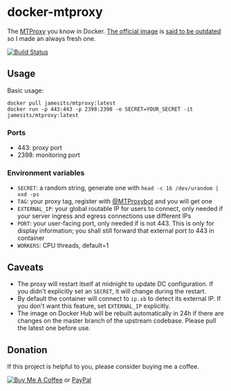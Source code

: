 # docker-mtproxy

The [MTProxy](https://github.com/TelegramMessenger/MTProxy) you know in Docker. [The official image](https://hub.docker.com/r/telegrammessenger/proxy/) is [said to be outdated](https://github.com/TelegramMessenger/MTProxy#docker-image) so I made an always fresh one.

[![Build Status](https://dev.azure.com/nekomimiswitch/General/_apis/build/status/MTProxy%20Docker%20Image)](https://dev.azure.com/nekomimiswitch/General/_build/latest?definitionId=32)

## Usage

Basic usage:

```shell
docker pull jamesits/mtproxy:latest
docker run -p 443:443 -p 2398:2398 -e SECRET=YOUR_SECRET -it jamesits/mtproxy:latest
```

### Ports 

* 443: proxy port
* 2398: monitoring port

### Environment variables

* `SECRET`: a random string, generate one with `head -c 16 /dev/urandom | xxd -ps`
* `TAG`: your proxy tag, register with [@MTProxybot](https://t.me/MTProxybot) and you will get one
* `EXTERNAL_IP`: your global routable IP for users to connect, only needed if your server ingress and egress connections use different IPs
* `PORT`: your user-facing port, only needed if is not 443. This is only for display information; you shall still forward that external port to 443 in container
* `WORKERS`: CPU threads, default=1

## Caveats

* The proxy will restart itself at midnight to update DC configuration. If you didn't explicitly set an `SECRET`, it will change during the restart.
* By default the container will connect to `ip.sb` to detect its external IP. If you don't want this feature, set `EXTERNAL_IP` explicitly.
* The image on Docker Hub will be rebuilt automatically in 24h if there are changes on the master branch of the upstream codebase. Please pull the latest one before use.

## Donation

If this project is helpful to you, please consider buying me a coffee.

[![Buy Me A Coffee](https://www.buymeacoffee.com/assets/img/custom_images/orange_img.png)](https://www.buymeacoffee.com/Jamesits) or [PayPal](https://paypal.me/Jamesits)

